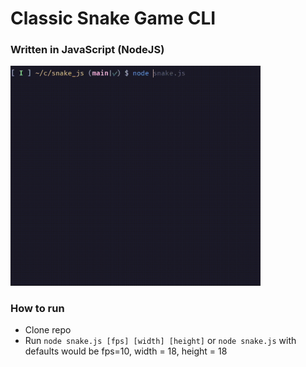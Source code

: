 # Classic Snake Game CLI
### Written in JavaScript (NodeJS)
<img src="demo.gif" width="400px"/>

### How to run
- Clone repo
- Run `node snake.js [fps] [width] [height]` or `node snake.js` with defaults would be fps=10, width = 18, height = 18
